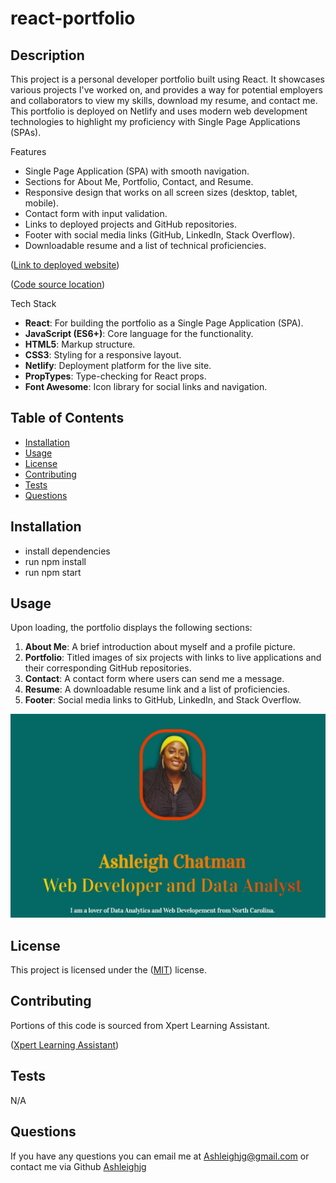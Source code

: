 # react-portfolio



## Description

This project is a personal developer portfolio built using React. It showcases various projects I've worked on, and provides a way for potential employers and collaborators to view my skills, download my resume, and contact me. This portfolio is deployed on Netlify and uses modern web development technologies to highlight my proficiency with Single Page Applications (SPAs).


Features

- Single Page Application (SPA) with smooth navigation.
- Sections for About Me, Portfolio, Contact, and Resume.
- Responsive design that works on all screen sizes (desktop, tablet, mobile).
- Contact form with input validation.
- Links to deployed projects and GitHub repositories.
- Footer with social media links (GitHub, LinkedIn, Stack Overflow).
- Downloadable resume and a list of technical proficiencies.

([Link to deployed website](https://text-editor-vkti.onrender.com/))

([Code source location](https://github.com/Ashleighjg/react-portfolio))

Tech Stack

- **React**: For building the portfolio as a Single Page Application (SPA).
- **JavaScript (ES6+)**: Core language for the functionality.
- **HTML5**: Markup structure.
- **CSS3**: Styling for a responsive layout.
- **Netlify**: Deployment platform for the live site.
- **PropTypes**: Type-checking for React props.
- **Font Awesome**: Icon library for social links and navigation.

## Table of Contents

- [Installation](#installation)
- [Usage](#usage)
- [License](#license)
- [Contributing](#contributing)
- [Tests](#tests)
- [Questions](#questions)

## Installation

- install dependencies
- run npm install
- run npm start


## Usage

Upon loading, the portfolio displays the following sections:

1. **About Me**: A brief introduction about myself and a profile picture.
2. **Portfolio**: Titled images of six projects with links to live applications and their corresponding GitHub repositories.
3. **Contact**: A contact form where users can send me a message.
4. **Resume**: A downloadable resume link and a list of proficiencies.
5. **Footer**: Social media links to GitHub, LinkedIn, and Stack Overflow.




![Shows app](./src/assets/project_1.jpg)



## License

This project is licensed under the ([MIT](https://opensource.org/licenses/MIT)) license.

## Contributing


Portions of this code is sourced from Xpert Learning Assistant.

([Xpert Learning Assistant](https://bootcampspot.instructure.com/courses/6022/external_tools/313))

## Tests

N/A

## Questions

If you have any questions you can email me at Ashleighjg@gmail.com or contact me via Github [Ashleighjg](https://github.com/Ashleighjg)